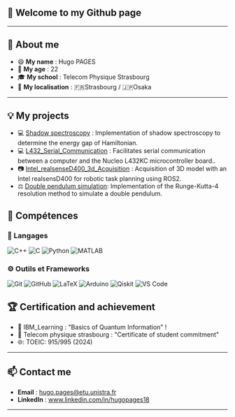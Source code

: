  ## 👾 Welcome to my Github page

---

## 🙋 About me

- 😄 **My name** : Hugo PAGES
- 🎂 **My age** : 22
- 🎓 **My school** : Telecom Physique Strasbourg 
- 📍 **My localisation** : 🇫🇷Strasbourg / 🇯🇵Osaka
---

## 💡 My projects

- 💻 [Shadow spectroscopy](https://github.com/hugopgs/Shadow_Spectroscopy) : Implementation of shadow spectroscopy to determine the energy gap of Hamiltonian.
- 💻 [L432_Serial_Communication](https://github.com/hugopgs/L432_Serial_Communication) : Facilitates serial communication between a computer and the Nucleo L432KC microcontroller board..
- 📷 [Intel_realsenseD400_3d_Acquisition](https://github.com/hugopgs/Intel_realsenseD400_3d_Acquisition) :  Acquisition of 3D model with an Intel realsensD400 for robotic task planning using ROS2.
- ⚖️ [Double pendulum simulation](https://github.com/hugopgs/Double-pendulum-simulation-with-Runge-Kutta-4): Implementation of the Runge-Kutta-4 resolution method to simulate a double pendulum.


## 💼 Compétences

### 🔧 Langages 

![C++](https://img.shields.io/badge/C%2B%2B-00599C?style=for-the-badge&logo=c%2B%2B&logoColor=white)
![C](https://img.shields.io/badge/C-A8B9CC?style=for-the-badge&logo=c&logoColor=white)
![Python](https://img.shields.io/badge/Python-3776AB?style=for-the-badge&logo=python&logoColor=white)
![MATLAB](https://img.shields.io/badge/MATLAB-0076A8?style=for-the-badge&logo=mathworks&logoColor=white)
### ⚙️ Outils et Frameworks

![Git](https://img.shields.io/badge/Git-F05032?style=for-the-badge&logo=git&logoColor=white)
![GitHub](https://img.shields.io/badge/GitHub-181717?style=for-the-badge&logo=github&logoColor=white)
![LaTeX](https://img.shields.io/badge/LaTeX-008080?style=for-the-badge&logo=latex&logoColor=white)
![Arduino](https://img.shields.io/badge/Arduino-00979D?style=for-the-badge&logo=arduino&logoColor=white)
![Qiskit](https://img.shields.io/badge/Qiskit-6929C4?style=for-the-badge&logo=ibm&logoColor=white)
![VS Code](https://img.shields.io/badge/VS_Code-007ACC?style=for-the-badge&logo=visualstudiocode&logoColor=white)


## 🏆 Certification and achievement

- :page_facing_up: IBM_Learning : "Basics of Quantum Information"  !
- :page_facing_up: Telecom physique strasbourg : "Certificate of student commitment"
- 🌐: TOEIC: 915/995 (2024)

---

## 📫 Contact me

- **Email** : hugo.pages@etu.unistra.fr
- **LinkedIn** : www.linkedin.com/in/hugopages18
---
